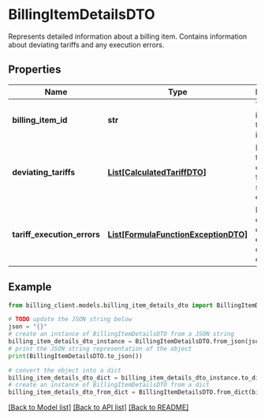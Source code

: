 # BillingItemDetailsDTO

Represents detailed information about a billing item.  Contains information about deviating tariffs and any execution errors.

## Properties

Name | Type | Description | Notes
------------ | ------------- | ------------- | -------------
**billing_item_id** | **str** | The unique identifier of the billing item. | [optional] 
**deviating_tariffs** | [**List[CalculatedTariffDTO]**](CalculatedTariffDTO.md) | List of tariffs that deviate from the standard calculation. | [optional] 
**tariff_execution_errors** | [**List[FormulaFunctionExceptionDTO]**](FormulaFunctionExceptionDTO.md) | List of errors that occurred during tariff calculation execution. | [optional] 

## Example

```python
from billing_client.models.billing_item_details_dto import BillingItemDetailsDTO

# TODO update the JSON string below
json = "{}"
# create an instance of BillingItemDetailsDTO from a JSON string
billing_item_details_dto_instance = BillingItemDetailsDTO.from_json(json)
# print the JSON string representation of the object
print(BillingItemDetailsDTO.to_json())

# convert the object into a dict
billing_item_details_dto_dict = billing_item_details_dto_instance.to_dict()
# create an instance of BillingItemDetailsDTO from a dict
billing_item_details_dto_from_dict = BillingItemDetailsDTO.from_dict(billing_item_details_dto_dict)
```
[[Back to Model list]](../README.md#documentation-for-models) [[Back to API list]](../README.md#documentation-for-api-endpoints) [[Back to README]](../README.md)


